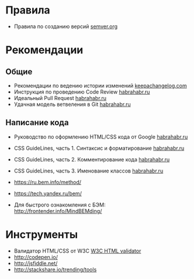 # Правила

- Правила по созданию версий [semver.org](http://semver.org/lang/ru/)

# Рекомендации

## Общие
- Рекомендации по ведению истории изменений [keepachangelog.com](http://keepachangelog.com/ru/)
- Инструкция по проведению Code Review [habrahabr.ru](http://m.habrahabr.ru/company/Voximplant/blog/272469/)
- Идеальный Pull Request  [habrahabr.ru](http://m.habrahabr.ru/post/272531/)
- Удачная модель ветвеления в Git [habrahabr.ru](http://habrahabr.ru/post/106912/)

## Написание кода
- Руководство по оформлению HTML/CSS кода от Google [habrahabr.ru](http://m.habrahabr.ru/post/143452/)

- CSS GuideLines, часть 1. Синтаксис и форматирование [habrahabr.ru](http://m.habrahabr.ru/post/235851/)
- CSS GuideLines, часть 2. Комментирование кода [habrahabr.ru](http://m.habrahabr.ru/post/235893/)
- CSS GuideLines, часть 3. Именование классов [habrahabr.ru](http://m.habrahabr.ru/post/236047/) 

- https://ru.bem.info/method/
- https://tech.yandex.ru/bem/
- Для быстрого ознакомления с БЭМ: http://frontender.info/MindBEMding/

# Инструменты
- Валидатор HTML/CSS от W3C [W3C HTML validator](http://validator.w3.org/nu/)
- http://codepen.io/
- http://jsfiddle.net/
- http://stackshare.io/trending/tools
